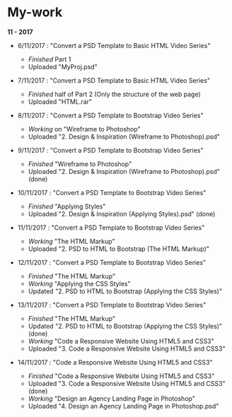# My-work
**11 - 2017**
  - 6/11/2017 : "Convert a PSD Template to Basic HTML Video Series" 
    - *Finished* Part 1
    - Uploaded "MyProj.psd"

  - 7/11/2017 : "Convert a PSD Template to Basic HTML Video Series" 
    - *Finished* half of Part 2 (Only the structure of the web page)
    - Uploaded "HTML.rar"
  
  - 8/11/2017 : "Convert a PSD Template to Bootstrap Video Series" 
    - *Working* on "Wireframe to Photoshop" 
    - Uploaded "2. Design & Inspiration (Wireframe to Photoshop).psd"

  - 9/11/2017 : "Convert a PSD Template to Bootstrap Video Series" 
    - *Finished* "Wireframe to Photoshop" 
    - Uploaded "2. Design & Inspiration (Wireframe to Photoshop).psd" (done)

  - 10/11/2017 : "Convert a PSD Template to Bootstrap Video Series"
    - *Finished* "Applying Styles" 
    - Uploaded "2. Design & Inspiration (Applying Styles).psd" (done)

  - 11/11/2017 : "Convert a PSD Template to Bootstrap Video Series"
    - *Working* "The HTML Markup" 
    - Uploaded "2. PSD to HTML to Bootstrap (The HTML Markup)"

  - 12/11/2017 : "Convert a PSD Template to Bootstrap Video Series"
    - *Finished* "The HTML Markup"
    - *Working* "Applying the CSS Styles"
    - Updated "2. PSD to HTML to Bootstrap (Applying the CSS Styles)"

  - 13/11/2017 : "Convert a PSD Template to Bootstrap Video Series"
    - *Finished* "The HTML Markup"
    - Updated "2. PSD to HTML to Bootstrap (Applying the CSS Styles)" (done)
    - *Working* "Code a Responsive Website Using HTML5 and CSS3"
    - Uploaded "3. Code a Responsive Website Using HTML5 and CSS3"

  - 14/11/2017 : "Code a Responsive Website Using HTML5 and CSS3"
    - *Finished* "Code a Responsive Website Using HTML5 and CSS3"
    - Uploaded "3. Code a Responsive Website Using HTML5 and CSS3" (done)
    - *Working* "Design an Agency Landing Page in Photoshop"
    - Uploaded "4. Design an Agency Landing Page in Photoshop.psd"